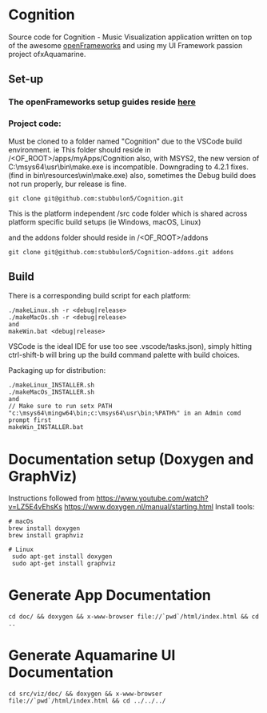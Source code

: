 # Cognition

Source code for Cognition - Music Visualization application written on top of the awesome [openFrameworks](https://openframeworks.cc/) and using my UI Framework passion project ofxAquamarine.

## Set-up
### The openFrameworks setup guides reside [here](https://openframeworks.cc/download/)


### Project code:
Must be cloned to a folder named "Cognition" due to the VSCode build environment. ie
This folder should reside in /<OF_ROOT>/apps/myApps/Cognition
also, with MSYS2, the new version of C:\msys64\usr\bin\make.exe is incompatible. Downgrading to 4.2.1 fixes. (find in bin\resources\win\make.exe)
also, sometimes the Debug build does not run properly, bur release is fine.

```
git clone git@github.com:stubbulon5/Cognition.git
```

This is the platform independent /src code folder which is shared across platform specific build setups (ie Windows, macOS, Linux)

and the addons folder should reside in /<OF_ROOT>/addons
```
git clone git@github.com:stubbulon5/Cognition-addons.git addons
```


## Build
There is a corresponding build script for each platform:
```
./makeLinux.sh -r <debug|release>
./makeMacOs.sh -r <debug|release>
and
makeWin.bat <debug|release>
```

VSCode is the ideal IDE for use too see .vscode/tasks.json), simply hitting ctrl-shift-b will bring up the build command palette with build choices.


Packaging up for distribution:
```
./makeLinux_INSTALLER.sh
./makeMacOs_INSTALLER.sh
and
// Make sure to run setx PATH "c:\msys64\mingw64\bin;c:\msys64\usr\bin;%PATH%" in an Admin comd prompt first
makeWin_INSTALLER.bat
```

# Documentation setup (Doxygen and GraphViz)
Instructions followed from https://www.youtube.com/watch?v=LZ5E4vEhsKs
https://www.doxygen.nl/manual/starting.html
Install tools:
```
# macOs
brew install doxygen
brew install graphviz

# Linux
 sudo apt-get install doxygen
 sudo apt-get install graphviz
 ```

# Generate App Documentation
``` 
cd doc/ && doxygen && x-www-browser file://`pwd`/html/index.html && cd ..
```


# Generate  Aquamarine UI Documentation
``` 
cd src/viz/doc/ && doxygen && x-www-browser file://`pwd`/html/index.html && cd ../../../
```